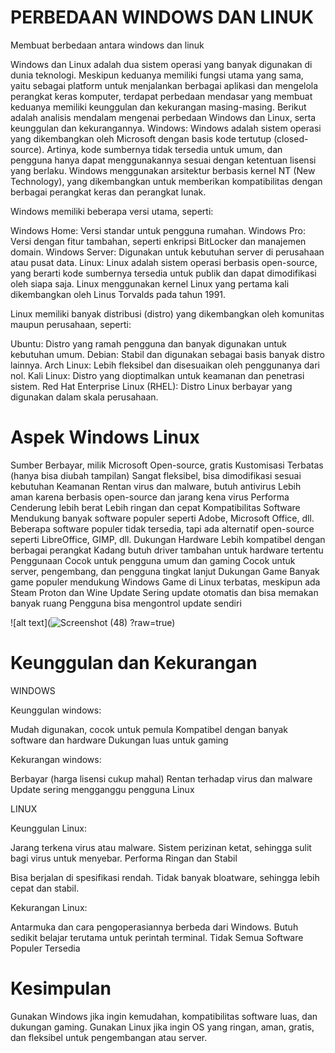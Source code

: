 # PERBEDAAN WINDOWS DAN LINUK
Membuat berbedaan antara windows dan linuk

Windows dan Linux adalah dua sistem operasi yang banyak digunakan di dunia teknologi. Meskipun keduanya memiliki fungsi utama yang sama, yaitu sebagai platform untuk menjalankan berbagai aplikasi dan mengelola perangkat keras komputer, terdapat perbedaan mendasar yang membuat keduanya memiliki keunggulan dan kekurangan masing-masing. Berikut adalah analisis mendalam mengenai perbedaan Windows dan Linux, serta keunggulan dan kekurangannya.
Windows:
Windows adalah sistem operasi yang dikembangkan oleh Microsoft dengan basis kode tertutup (closed-source). Artinya, kode sumbernya tidak tersedia untuk umum, dan pengguna hanya dapat menggunakannya sesuai dengan ketentuan lisensi yang berlaku. Windows menggunakan arsitektur berbasis kernel NT (New Technology), yang dikembangkan untuk memberikan kompatibilitas dengan berbagai perangkat keras dan perangkat lunak.

Windows memiliki beberapa versi utama, seperti:

Windows Home: Versi standar untuk pengguna rumahan.
Windows Pro: Versi dengan fitur tambahan, seperti enkripsi BitLocker dan manajemen domain.
Windows Server: Digunakan untuk kebutuhan server di perusahaan atau pusat data.
Linux:
Linux adalah sistem operasi berbasis open-source, yang berarti kode sumbernya tersedia untuk publik dan dapat dimodifikasi oleh siapa saja. Linux menggunakan kernel Linux yang pertama kali dikembangkan oleh Linus Torvalds pada tahun 1991.

Linux memiliki banyak distribusi (distro) yang dikembangkan oleh komunitas maupun perusahaan, seperti:

Ubuntu: Distro yang ramah pengguna dan banyak digunakan untuk kebutuhan umum.
Debian: Stabil dan digunakan sebagai basis banyak distro lainnya.
Arch Linux: Lebih fleksibel dan disesuaikan oleh penggunanya dari nol.
Kali Linux: Distro yang dioptimalkan untuk keamanan dan penetrasi sistem.
Red Hat Enterprise Linux (RHEL): Distro Linux berbayar yang digunakan dalam skala perusahaan.

# Aspek	Windows	Linux
Sumber	Berbayar, milik Microsoft	Open-source, gratis
Kustomisasi	Terbatas (hanya bisa diubah tampilan)	Sangat fleksibel, bisa dimodifikasi sesuai kebutuhan
Keamanan	Rentan virus dan malware, butuh antivirus	Lebih aman karena berbasis open-source dan jarang kena virus
Performa	Cenderung lebih berat	Lebih ringan dan cepat
Kompatibilitas Software	Mendukung banyak software populer seperti Adobe, Microsoft Office, dll.	Beberapa software populer tidak tersedia, tapi ada alternatif open-source seperti LibreOffice, GIMP, dll.
Dukungan Hardware	Lebih kompatibel dengan berbagai perangkat	Kadang butuh driver tambahan untuk hardware tertentu
Penggunaan	Cocok untuk pengguna umum dan gaming	Cocok untuk server, pengembang, dan pengguna tingkat lanjut
Dukungan Game	Banyak game populer mendukung Windows	Game di Linux terbatas, meskipun ada Steam Proton dan Wine
Update	Sering update otomatis dan bisa memakan banyak ruang	Pengguna bisa mengontrol update sendiri

![alt text](![Screenshot (48)](https://github.com/user-attachments/assets/70e077bf-3006-48bc-9b32-f601f56e788b)
?raw=true)

# Keunggulan dan Kekurangan
WINDOWS


Keunggulan windows:

Mudah digunakan, cocok untuk pemula
Kompatibel dengan banyak software dan hardware
Dukungan luas untuk gaming

Kekurangan windows:

Berbayar (harga lisensi cukup mahal)
Rentan terhadap virus dan malware
Update sering mengganggu pengguna
Linux

LINUX


Keunggulan Linux:


Jarang terkena virus atau malware.
Sistem perizinan ketat, sehingga sulit bagi virus untuk menyebar.
Performa Ringan dan Stabil

Bisa berjalan di spesifikasi rendah.
Tidak banyak bloatware, sehingga lebih cepat dan stabil.

Kekurangan Linux:

Antarmuka dan cara pengoperasiannya berbeda dari Windows.
Butuh sedikit belajar terutama untuk perintah terminal.
Tidak Semua Software Populer Tersedia

# Kesimpulan
Gunakan Windows jika ingin kemudahan, kompatibilitas software luas, dan dukungan gaming.
Gunakan Linux jika ingin OS yang ringan, aman, gratis, dan fleksibel untuk pengembangan atau server.


